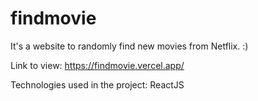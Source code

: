 # findmovie

It's a website to randomly find new movies from Netflix. :)

Link to view: https://findmovie.vercel.app/


Technologies used in the project: ReactJS
